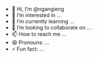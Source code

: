 - 👋 Hi, I’m @ngangieng
- 👀 I’m interested in ...
- 🌱 I’m currently learning ...
- 💞️ I’m looking to collaborate on ...
- 📫 How to reach me ...
- 😄 Pronouns: ...
- ⚡ Fun fact: ...

<!---
ngangieng/ngangieng is a ✨ special ✨ repository because its `README.md` (this file) appears on your GitHub profile.
You can click the Preview link to take a look at your changes.
--->
